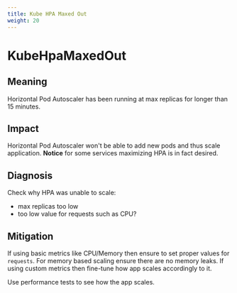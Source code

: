 ```yaml
---
title: Kube HPA Maxed Out
weight: 20
---
```


# KubeHpaMaxedOut

## Meaning

Horizontal Pod Autoscaler has been running at max replicas for longer
than 15 minutes.

## Impact

Horizontal Pod Autoscaler won't be able to add new pods and thus scale application.
**Notice** for some services maximizing HPA is in fact desired.

## Diagnosis

Check why HPA was unable to scale:

- max replicas too low
- too low value for requests such as CPU?

## Mitigation

If using basic metrics like CPU/Memory then ensure to set proper values for
`requests`.
For memory based scaling ensure there are no memory leaks.
If using custom metrics then fine-tune how app scales accordingly to it.

Use performance tests to see how the app scales.
